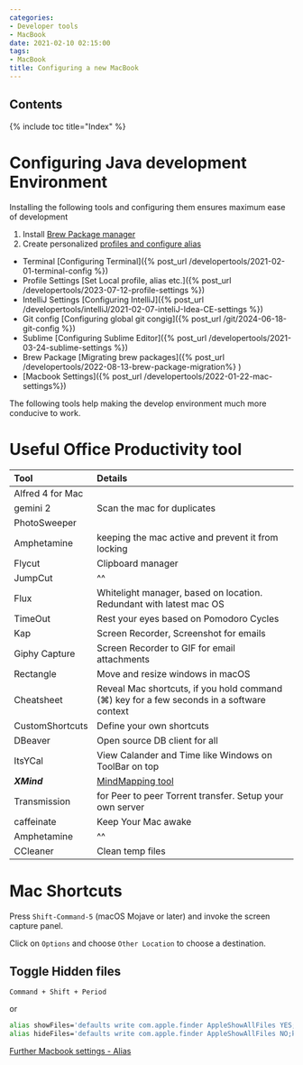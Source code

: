 ```yaml
---
categories:
- Developer tools
- MacBook
date: 2021-02-10 02:15:00
tags:
- MacBook
title: Configuring a new MacBook
---
```


## Contents

{% include toc title="Index" %}

# Configuring Java development Environment

Installing the following tools and configuring them ensures maximum ease of
development

1. Install [Brew Package manager](https://brew.sh/)
2. Create
   personalized [profiles and configure alias](https://github.com/nitinkc/SystemEnvironment/tree/master/mac)

- Terminal              [Configuring Terminal]({% post_url
  /developertools/2021-02-01-terminal-config %})
- Profile Settings   [Set Local profile, alias etc.]({% post_url
  /developertools/2023-07-12-profile-settings %})
- IntelliJ Settings  [Configuring IntelliJ]({% post_url
  /developertools/intelliJ/2021-02-07-inteliJ-Idea-CE-settings %})
- Git config         [Configuring global git congig]({% post_url
  /git/2024-06-18-git-config %})
- Sublime              [Configuring Sublime Editor]({% post_url
  /developertools/2021-03-24-sublime-settings %})
- Brew Package       [Migrating brew packages]({% post_url
  /developertools/2022-08-13-brew-package-migration%} )
- [Macbook Settings]({% post_url /developertools/2022-01-22-mac-settings%})

The following tools help making the develop environment much more conducive to
work.

# Useful Office Productivity tool

| Tool              | Details                                                                                   | 
|:------------------|:------------------------------------------------------------------------------------------|   
| Alfred 4 for Mac  |                                                                                           | 
| gemini 2          | Scan the mac for duplicates                                                               |
| PhotoSweeper      |                                                                                           |
| Amphetamine       | keeping the mac active and prevent it from locking                                        |
| Flycut            | Clipboard manager                                                                         |
| JumpCut           | ^^                                                                                        |
| Flux              | Whitelight manager, based on location. Redundant with latest mac OS                       |
| TimeOut           | Rest your eyes based on Pomodoro Cycles                                                   |
| Kap               | Screen Recorder, Screenshot for emails                                                    |
| Giphy Capture     | Screen Recorder to GIF for email attachments                                              |
| Rectangle         | Move and resize windows in macOS                                                          |
| Cheatsheet        | Reveal Mac shortcuts, if you hold command (⌘) key for a few seconds in a software context |
| CustomShortcuts 	 | Define your own shortcuts                                                                 |
| DBeaver           | Open source DB client for all                                                             |
| ItsYCal           | View Calander and Time like Windows on ToolBar on top                                     |
| ***XMind***       | [MindMapping tool](http://www.xmind.net/download/mac/)                                    |
| Transmission      | for Peer to peer Torrent transfer. Setup your own server                                  |
| caffeinate        | Keep Your Mac awake                                                                       |
| Amphetamine       | ^^                                                                                        |
| CCleaner          | Clean temp files                                                                          |

# Mac Shortcuts

Press `Shift-Command-5` (macOS Mojave or later) and invoke the screen capture
panel.

Click on `Options` and choose `Other Location` to choose a destination.

## Toggle Hidden files

`Command + Shift + Period`

or

```sh
alias showFiles='defaults write com.apple.finder AppleShowAllFiles YES;killall Finder /System/Library/CoreServices/Finder.app'
alias hideFiles='defaults write com.apple.finder AppleShowAllFiles NO;killall Finder /System/Library/CoreServices/Finder.app'
```

[Further Macbook settings - Alias](https://github.com/nitinkc/SystemEnvironment/blob/master/mac/.my_aliases)